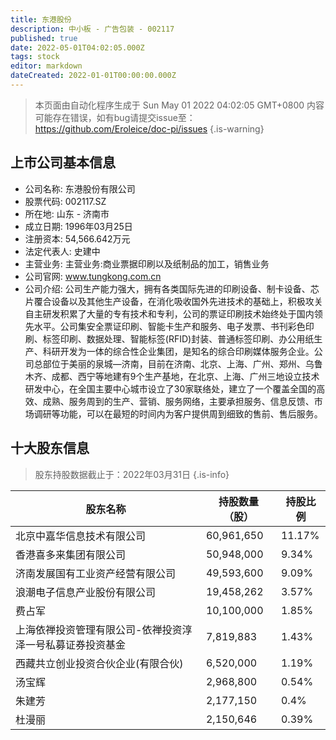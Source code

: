 ```yaml
---
title: 东港股份
description: 中小板 - 广告包装 - 002117
published: true
date: 2022-05-01T04:02:05.000Z
tags: stock
editor: markdown
dateCreated: 2022-01-01T00:00:00.000Z
---
```


> 本页面由自动化程序生成于 Sun May 01 2022 04:02:05 GMT+0800
> 内容可能存在错误，如有bug请提交issue至：https://github.com/Eroleice/doc-pi/issues
{.is-warning}

## 上市公司基本信息
- 公司名称: 东港股份有限公司
- 股票代码: 002117.SZ
- 所在地: 山东 - 济南市
- 成立日期: 1996年03月25日
- 注册资本: 54,566.642万元
- 法定代表人: 史建中
- 主营业务: 主营业务:商业票据印刷以及纸制品的加工，销售业务
- 公司官网: www.tungkong.com.cn
- 公司介绍: 公司生产能力强大，拥有各类国际先进的印刷设备、制卡设备、芯片覆合设备以及其他生产设备，在消化吸收国外先进技术的基础上，积极攻关自主研发积累了大量的专有技术和专利，公司的票证印刷技术始终处于国内领先水平。公司集安全票证印刷、智能卡生产和服务、电子发票、书刊彩色印刷、标签印刷、数据处理、智能标签(RFID)封装、普通标签印刷、办公用纸生产、科研开发为一体的综合性企业集团，是知名的综合印刷媒体服务企业。公司总部位于美丽的泉城—济南，目前在济南、北京、上海、广州、郑州、乌鲁木齐、成都、西宁等地建有9个生产基地，在北京、上海、广州三地设立技术研发中心，在全国主要中心城市设立了30家联络处，建立了一个覆盖全国的高效、成熟、服务周到的生产、营销、服务网络，主要承担服务、信息反馈、市场调研等功能，可以在最短的时间内为客户提供周到细致的售前、售后服务。


## 十大股东信息
> 股东持股数据截止于：2022年03月31日
{.is-info}

| 股东名称 | 持股数量（股） | 持股比例 |
| --- | --- | --- |
| 北京中嘉华信息技术有限公司 | 60,961,650 | 11.17% |
| 香港喜多来集团有限公司 | 50,948,000 | 9.34% |
| 济南发展国有工业资产经营有限公司 | 49,593,600 | 9.09% |
| 浪潮电子信息产业股份有限公司 | 19,458,262 | 3.57% |
| 费占军 | 10,100,000 | 1.85% |
| 上海依禅投资管理有限公司-依禅投资淳泽一号私募证券投资基金 | 7,819,883 | 1.43% |
| 西藏共立创业投资合伙企业(有限合伙) | 6,520,000 | 1.19% |
| 汤宝辉 | 2,968,800 | 0.54% |
| 朱建芳 | 2,177,150 | 0.4% |
| 杜漫丽 | 2,150,646 | 0.39% |




